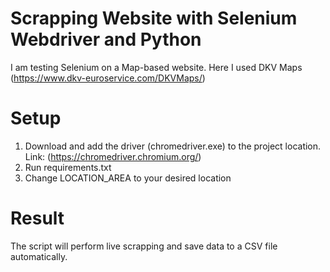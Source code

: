 # Scrapping Website with Selenium Webdriver and Python

I am testing Selenium on a Map-based website. Here I used DKV Maps (https://www.dkv-euroservice.com/DKVMaps/)

# Setup
1. Download and add the driver (chromedriver.exe) to the project location. Link: (https://chromedriver.chromium.org/)
2. Run requirements.txt
3. Change LOCATION_AREA to your desired location

# Result
The script will perform live scrapping and save data to a CSV file automatically.
